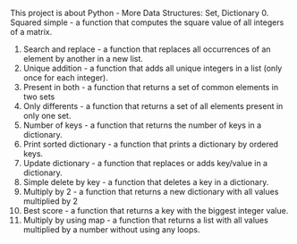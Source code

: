 This project is about Python - More Data Structures: Set, Dictionary
0. Squared simple - a function that computes the square value of all integers of a matrix.
1. Search and replace - a function that replaces all occurrences of an element by another in a new list.
2. Unique addition - a function that adds all unique integers in a list (only once for each integer).
3. Present in both -  a function that returns a set of common elements in two sets
4. Only differents - a function that returns a set of all elements present in only one set.
5. Number of keys - a function that returns the number of keys in a dictionary.
6. Print sorted dictionary - a function that prints a dictionary by ordered keys.
7. Update dictionary - a function that replaces or adds key/value in a dictionary.
8. Simple delete by key - a function that deletes a key in a dictionary.
9. Multiply by 2 - a function that returns a new dictionary with all values multiplied by 2
10. Best score - a function that returns a key with the biggest integer value.
11. Multiply by using map -  a function that returns a list with all values multiplied by a number without using any loops.

